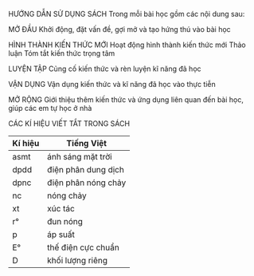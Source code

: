 HƯỚNG DẪN SỬ DỤNG SÁCH
Trong mỗi bài học gồm các nội dung sau:

MỞ ĐẦU
Khởi động, đặt vấn đề, gợi mở và tạo hứng thú vào bài học

HÌNH THÀNH KIẾN THỨC MỚI
Hoạt động hình thành kiến thức mới
Thảo luận
Tóm tắt kiến thức trọng tâm

LUYỆN TẬP
Củng cố kiến thức và rèn luyện kĩ năng đã học

VẬN DỤNG
Vận dụng kiến thức và kĩ năng đã học vào thực tiễn

MỞ RỘNG
Giới thiệu thêm kiến thức và ứng dụng liên quan đến bài học, giúp các em tự học ở nhà

CÁC KÍ HIỆU VIẾT TẮT TRONG SÁCH

Kí hiệu | Tiếng Việt
--- | ---
asmt | ánh sáng mặt trời
dpdd | điện phân dung dịch
dpnc | điện phân nóng chảy
nc | nóng chảy
xt | xúc tác
r° | đun nóng
p | áp suất
E° | thế điện cực chuẩn
D | khối lượng riêng